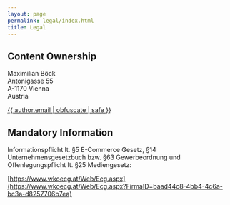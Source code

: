 ```yaml
---
layout: page
permalink: legal/index.html
title: Legal
---
```


## Content Ownership

Maximilian Böck  
Antonigasse 55  
A-1170 Vienna  
Austria  

<a href="mailto:{{ author.email | obfuscate | safe }}">{{ author.email | obfuscate | safe }}</a>

## Mandatory Information

Informationspflicht lt. §5 E-Commerce Gesetz, §14 Unternehmensgesetzbuch bzw. §63 Gewerbeordnung und Offenlegungspflicht lt. §25 Mediengesetz:

[https://www.wkoecg.at/Web/Ecg.aspx](https://www.wkoecg.at/Web/Ecg.aspx?FirmaID=baad44c8-4bb4-4c6a-bc3a-d8257706b7ea)